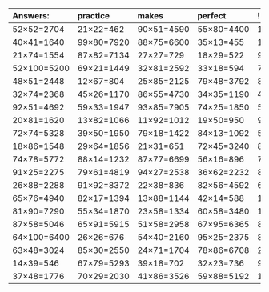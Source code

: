 | Answers: | practice | makes | perfect | ! |
| :--- | :--- | :--- | :--- | :--- |
| 52×52=2704 | 21×22=462 | 90×51=4590 | 55×80=4400 | 19×54=1026 | 
| 40×41=1640 | 99×80=7920 | 88×75=6600 | 35×13=455 | 13×14=182 | 
| 21×74=1554 | 87×82=7134 | 27×27=729 | 18×29=522 | 99×88=8712 | 
| 52×100=5200 | 69×21=1449 | 32×81=2592 | 33×18=594 | 70×54=3780 | 
| 48×51=2448 | 12×67=804 | 25×85=2125 | 79×48=3792 | 81×23=1863 | 
| 32×74=2368 | 45×26=1170 | 86×55=4730 | 34×35=1190 | 42×14=588 | 
| 92×51=4692 | 59×33=1947 | 93×85=7905 | 74×25=1850 | 56×65=3640 | 
| 20×81=1620 | 13×82=1066 | 11×92=1012 | 19×50=950 | 91×97=8827 | 
| 72×74=5328 | 39×50=1950 | 79×18=1422 | 84×13=1092 | 52×47=2444 | 
| 18×86=1548 | 29×64=1856 | 21×31=651 | 72×45=3240 | 88×97=8536 | 
| 74×78=5772 | 88×14=1232 | 87×77=6699 | 56×16=896 | 71×81=5751 | 
| 91×25=2275 | 79×61=4819 | 94×27=2538 | 36×62=2232 | 88×70=6160 | 
| 26×88=2288 | 91×92=8372 | 22×38=836 | 82×56=4592 | 66×11=726 | 
| 65×76=4940 | 82×17=1394 | 13×88=1144 | 42×14=588 | 12×94=1128 | 
| 81×90=7290 | 55×34=1870 | 23×58=1334 | 60×58=3480 | 16×61=976 | 
| 87×58=5046 | 65×91=5915 | 51×58=2958 | 67×95=6365 | 84×34=2856 | 
| 64×100=6400 | 26×26=676 | 54×40=2160 | 95×25=2375 | 82×29=2378 | 
| 63×48=3024 | 85×30=2550 | 24×71=1704 | 78×86=6708 | 23×21=483 | 
| 14×39=546 | 67×79=5293 | 39×18=702 | 32×23=736 | 93×39=3627 | 
| 37×48=1776 | 70×29=2030 | 41×86=3526 | 59×88=5192 | 19×27=513 | 
